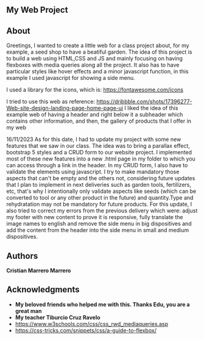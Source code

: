 ## My Web Project 

## About

Greetings, I wanted to create a little web for a class project about, for my example, a seed shop to have a beatiful garden.
The idea of this project is to build a web using HTML,CSS and JS and mainly focusing on having flexboxes with media queries
along all the project. It also has to have particular styles like hover effects and a minor javascript function, in this
example I used javascript for showing a side menu.

I used a library for the icons, which is: https://fontawesome.com/icons

I tried to use this web as reference: https://dribbble.com/shots/17396277-Web-site-design-landing-page-home-page-ui
I liked the idea of this example web of having a header and right below it a subheader which contains other information,
and then, the gallery of products that I offer in my web

16/11/2023
As for this date, I had to update my project with some new features that we saw in our class. The idea was to bring a 
parallax effect, bootstrap 5 styles and a CRUD form to our website project. I implemented most of these new features into 
a new .html page in my folder to which you can access through a link in the header.
In my CRUD form, I also have to validate the elements using javascript. I try to make mandatory those aspects that
can't be empty and the others not, considering future updates that I plan to implement in next deliveries such as
garden tools, fertilizers, etc, that's why I intentionally only validate aspects like seeds (which can be converted to 
tool or any other product in the future) and quantity.Type and rehydratation may not be mandatory for future products.
For this update, I also tried to correct my errors from the previous delivery which were: adjust my footer with new content
to prove it is responsive, fully translate the image names to english and remove the side menu in big dispositives
and add the content from the header into the side menu in small and medium dispositives.

## Authors

 **Cristian Marrero Marrero** 

## Acknowledgments

  - **My beloved friends who helped me with this. Thanks Edu, you are a great man**
  - **My teacher Tiburcio Cruz Ravelo**
  - https://www.w3schools.com/css/css_rwd_mediaqueries.asp
  - https://css-tricks.com/snippets/css/a-guide-to-flexbox/

